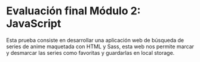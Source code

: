 
# Evaluación final Módulo 2: JavaScript

Esta prueba consiste en desarrollar una aplicación web de búsqueda de series de anime maquetada con HTML y Sass, esta web nos permite marcar y desmarcar las series como favoritas y guardarlas en local storage.

